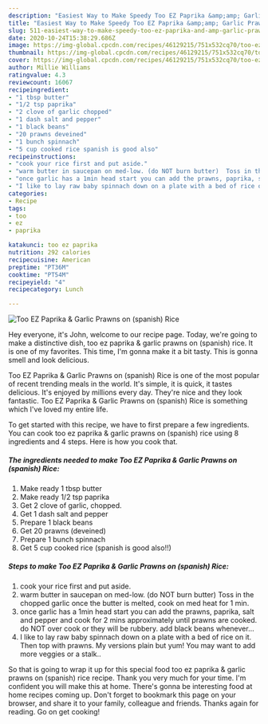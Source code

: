 ```yaml
---
description: "Easiest Way to Make Speedy Too EZ Paprika &amp;amp; Garlic Prawns on (spanish) Rice"
title: "Easiest Way to Make Speedy Too EZ Paprika &amp;amp; Garlic Prawns on (spanish) Rice"
slug: 511-easiest-way-to-make-speedy-too-ez-paprika-and-amp-garlic-prawns-on-spanish-rice
date: 2020-10-24T15:38:29.686Z
image: https://img-global.cpcdn.com/recipes/46129215/751x532cq70/too-ez-paprika-garlic-prawns-on-spanish-rice-recipe-main-photo.jpg
thumbnail: https://img-global.cpcdn.com/recipes/46129215/751x532cq70/too-ez-paprika-garlic-prawns-on-spanish-rice-recipe-main-photo.jpg
cover: https://img-global.cpcdn.com/recipes/46129215/751x532cq70/too-ez-paprika-garlic-prawns-on-spanish-rice-recipe-main-photo.jpg
author: Millie Williams
ratingvalue: 4.3
reviewcount: 16067
recipeingredient:
- "1 tbsp butter"
- "1/2 tsp paprika"
- "2 clove of garlic chopped"
- "1 dash salt and pepper"
- "1 black beans"
- "20 prawns deveined"
- "1 bunch spinnach"
- "5 cup cooked rice spanish is good also"
recipeinstructions:
- "cook your rice first and put aside."
- "warm butter in saucepan on med-low. (do NOT burn butter)  Toss in the chopped garlic once the butter is melted,  cook on med heat for 1 min."
- "once garlic has a 1min head start you can add the prawns, paprika, salt and pepper and cook for 2 mins approximately until prawns are cooked. do NOT over cook or they will be rubbery. add black beans whenever..."
- "I like to lay raw baby spinnach down on a plate with a bed of rice on it. Then top with prawns.  My versions plain but yum! You may want to add more veggies or a stalk.."
categories:
- Recipe
tags:
- too
- ez
- paprika

katakunci: too ez paprika 
nutrition: 292 calories
recipecuisine: American
preptime: "PT36M"
cooktime: "PT54M"
recipeyield: "4"
recipecategory: Lunch

---
```



![Too EZ Paprika &amp; Garlic Prawns on (spanish) Rice](https://img-global.cpcdn.com/recipes/46129215/751x532cq70/too-ez-paprika-garlic-prawns-on-spanish-rice-recipe-main-photo.jpg)

Hey everyone, it's John, welcome to our recipe page. Today, we're going to make a distinctive dish, too ez paprika &amp; garlic prawns on (spanish) rice. It is one of my favorites. This time, I'm gonna make it a bit tasty. This is gonna smell and look delicious.



Too EZ Paprika &amp; Garlic Prawns on (spanish) Rice is one of the most popular of recent trending meals in the world. It's simple, it is quick, it tastes delicious. It's enjoyed by millions every day. They're nice and they look fantastic. Too EZ Paprika &amp; Garlic Prawns on (spanish) Rice is something which I've loved my entire life.


To get started with this recipe, we have to first prepare a few ingredients. You can cook too ez paprika &amp; garlic prawns on (spanish) rice using 8 ingredients and 4 steps. Here is how you cook that.

<!--inarticleads1-->

##### The ingredients needed to make Too EZ Paprika &amp; Garlic Prawns on (spanish) Rice:

1. Make ready 1 tbsp butter
1. Make ready 1/2 tsp paprika
1. Get 2 clove of garlic, chopped.
1. Get 1 dash salt and pepper
1. Prepare 1 black beans
1. Get 20 prawns (deveined)
1. Prepare 1 bunch spinnach
1. Get 5 cup cooked rice (spanish is good also!!)




<!--inarticleads2-->

##### Steps to make Too EZ Paprika &amp; Garlic Prawns on (spanish) Rice:

1. cook your rice first and put aside.
1. warm butter in saucepan on med-low. (do NOT burn butter)  Toss in the chopped garlic once the butter is melted,  cook on med heat for 1 min.
1. once garlic has a 1min head start you can add the prawns, paprika, salt and pepper and cook for 2 mins approximately until prawns are cooked. do NOT over cook or they will be rubbery. add black beans whenever...
1. I like to lay raw baby spinnach down on a plate with a bed of rice on it. Then top with prawns.  My versions plain but yum! You may want to add more veggies or a stalk..




So that is going to wrap it up for this special food too ez paprika &amp; garlic prawns on (spanish) rice recipe. Thank you very much for your time. I'm confident you will make this at home. There's gonna be interesting food at home recipes coming up. Don't forget to bookmark this page on your browser, and share it to your family, colleague and friends. Thanks again for reading. Go on get cooking!
